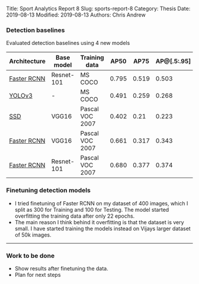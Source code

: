 Title: Sport Analytics Report 8
Slug: sports-report-8
Category: Thesis
Date: 2019-08-13
Modified: 2019-08-13
Authors: Chris Andrew

### Detection baselines
Evaluated detection baselines using 4 new models
<table class="table table-bordered table-hover">
  <thead>
    <tr class="header">
      <th>Architecture</th>
      <th>Base model</th>
      <th>Training data</th>
      <th>AP50</th>
      <th>AP75</th>
      <th>AP@[.5:.95]</th>
    </tr>
  </thead>
  <tbody>
    <tr class="header">
      <td><a href="{filename}/res/det_res101_coco.html">Faster RCNN</a></td>
      <td>Resnet-101</td>
      <td>MS COCO</td>
      <td>0.795</td>
      <td>0.519</td>
      <td>0.503</td>
    <tr class="header">
    <tr class="header">
      <td><a href="{filename}/res/det_yolo_coco.html">YOLOv3</a></td>
      <td>-</td>
      <td>MS COCO</td>
      <td>0.491</td>
      <td>0.259</td>
      <td>0.268</td>
    </tr>
    <tr class="header">
      <td><a href="{filename}/res/det_ssd_pascal.html">SSD </a></td>
      <td>VGG16</td>
      <td>Pascal VOC 2007</td>
      <td>0.402</td>
      <td>0.21</td>
      <td>0.223 </td>
    </tr>
    <tr class="header">
      <td><a href="{filename}/res/det_vgg_pascal.html">Faster RCNN</a></td>
      <td> VGG16</td>
      <td> Pascal VOC 2007</td>
      <td>0.661</td>
      <td>0.317</td>
      <td>0.343</td>
    </tr>
    <tr class="header">
      <td><a href="{filename}/res/det_res101_pascal.html">Faster RCNN</a></td>
      <td>Resnet-101</td>
      <td>Pascal VOC 2007</td>
      <td>0.680</td>
      <td>0.377</td>
      <td>0.374</td>
    </tr>
  </tbody>
</table>

### Finetuning detection models
- I tried finetuning of Faster RCNN on my dataset of 400 images, which I split as 300 for Training and 100 for Testing. The model started overfitting the training data after only 22 epochs.
- The main reason I think behind it overfitting is that the dataset is very small. I have started training the models instead on Vijays larger dataset of 50k images.

-------
### Work to be done
- Show results after finetuning the data.
- Plan for next steps
